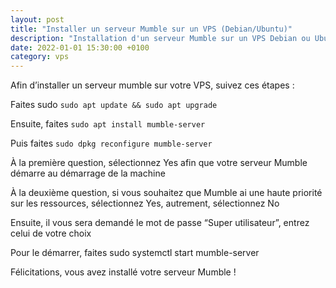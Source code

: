 ```yaml
---
layout: post
title: "Installer un serveur Mumble sur un VPS (Debian/Ubuntu)"
description: "Installation d'un serveur Mumble sur un VPS Debian ou Ubuntu"
date: 2022-01-01 15:30:00 +0100
category: vps
---
```


Afin d’installer un serveur mumble sur votre VPS, suivez ces étapes : 

Faites sudo `sudo apt update && sudo apt upgrade`

Ensuite, faites `sudo apt install mumble-server`

Puis faites `sudo dpkg reconfigure mumble-server`

À la première question, sélectionnez Yes afin que votre serveur Mumble démarre au démarrage de la machine

À la deuxième question, si vous souhaitez que Mumble ai une haute priorité sur les ressources, sélectionnez Yes, autrement, sélectionnez No

Ensuite, il vous sera demandé le mot de passe “Super utilisateur”, entrez celui de votre choix

Pour le démarrer, faites sudo systemctl start mumble-server

Félicitations, vous avez installé votre serveur Mumble !
